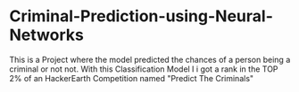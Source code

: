 # Criminal-Prediction-using-Neural-Networks
This is a Project where the model predicted the chances of a person being a criminal or not not. With this Classification Model I i got a rank in the TOP 2% of an HackerEarth Competition named "Predict The Criminals"
